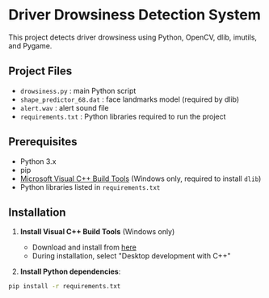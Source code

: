 # Driver Drowsiness Detection System

This project detects driver drowsiness using Python, OpenCV, dlib, imutils, and Pygame.

## Project Files
- `drowsiness.py` : main Python script
- `shape_predictor_68.dat` : face landmarks model (required by dlib)
- `alert.wav` : alert sound file
- `requirements.txt` : Python libraries required to run the project

## Prerequisites
- Python 3.x
- pip
- [Microsoft Visual C++ Build Tools](https://visualstudio.microsoft.com/visual-cpp-build-tools/) (Windows only, required to install `dlib`)
- Python libraries listed in `requirements.txt`

## Installation

1. **Install Visual C++ Build Tools** (Windows only)
   - Download and install from [here](https://visualstudio.microsoft.com/visual-cpp-build-tools/)
   - During installation, select "Desktop development with C++"

2. **Install Python dependencies**:

```bash
pip install -r requirements.txt
